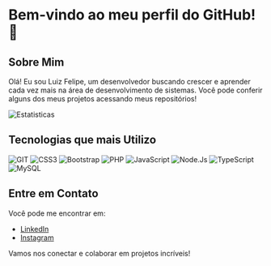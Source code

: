 # Bem-vindo ao meu perfil do GitHub! 👋

## Sobre Mim
Olá! Eu sou Luiz Felipe, um desenvolvedor buscando crescer e aprender cada vez mais na área de desenvolvimento de sistemas. Você pode conferir alguns dos meus projetos acessando meus repositórios!

![Estatisticas](https://github-readme-stats.vercel.app/api/top-langs/?username=felipemaejima&theme=blue-green&width=100)

## Tecnologias que mais Utilizo
![GIT](https://img.shields.io/badge/GIT-E44C30?style=for-the-badge&logo=git&logoColor=white)
![CSS3](https://img.shields.io/badge/CSS3-1572B6?style=for-the-badge&logo=css3&logoColor=white)
![Bootstrap](https://img.shields.io/badge/Bootstrap-563D7C?style=for-the-badge&logo=bootstrap&logoColor=white)
![PHP](https://img.shields.io/badge/PHP-777BB4?style=for-the-badge&logo=php&logoColor=white)
![JavaScript](https://img.shields.io/badge/JavaScript-F7DF1E?style=for-the-badge&logo=javascript&logoColor=black)
![Node.Js](https://img.shields.io/badge/Node.js-43853D?style=for-the-badge&logo=node.js&logoColor=white)
![TypeScript](https://img.shields.io/badge/TypeScript-007ACC?style=for-the-badge&logo=typescript&logoColor=white)
![MySQL](https://img.shields.io/badge/MySQL-00000F?style=for-the-badge&logo=mysql&logoColor=white)

## Entre em Contato
Você pode me encontrar em:
- [LinkedIn](https://www.linkedin.com/in/luiz-felipe-maejima/)
- [Instagram](https://www.instagram.com/felipe_maejima/)
  
Vamos nos conectar e colaborar em projetos incríveis!
